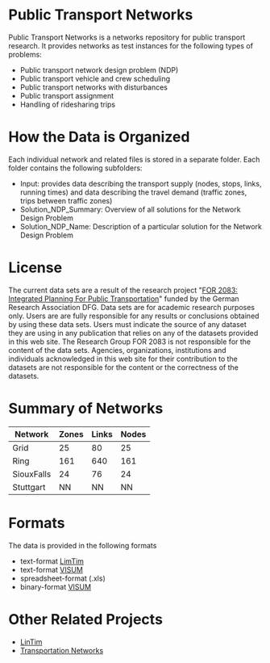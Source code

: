 # Public Transport Networks
Public Transport Networks is a networks repository for public transport research. It provides networks as test instances for the following types of problems:
  - Public transport network design problem (NDP)
  - Public transport vehicle and crew scheduling
  - Public transport networks with disturbances
  - Public transport assignment
  - Handling of ridesharing trips

# How the Data is Organized

Each individual network and related files is stored in a separate folder. Each folder contains the following subfolders:
  - Input: provides data describing the transport supply (nodes, stops, links, running times)  and data describing the travel demand (traffic zones, trips between traffic zones)
  - Solution_NDP_Summary: Overview of all solutions for the Network Design Problem
  -	Solution_NDP_Name: Description of a particular solution for the Network Design Problem 
  
# License 

The current data sets are a result of the research project "[FOR 2083: Integrated Planning For Public Transportation](https://for2083.math.uni-goettingen.de/en/project)" funded by the German Research Association DFG. Data sets are for academic research purposes only. Users are are fully responsible for any results or conclusions obtained by using these data sets. Users must indicate the source of any dataset they are using in any publication that relies 
on any of the datasets provided in this web site.  The Research Group FOR 2083 is not responsible for the content of the data sets. Agencies, organizations, institutions and individuals acknowledged in this web site for their contribution to the datasets are not responsible for the content or the correctness of the datasets.

# Summary of Networks

| Network                                            | Zones | Links  | Nodes  |
| ---                                                | ---   | ---    | ---    |
| Grid                                               |    25 |     80 |     25 |
| Ring                                               |   161 |    640 |    161 |
| SiouxFalls                                         |    24 |     76 |     24 |
| Stuttgart                                          |    NN |     NN |     NN |

# Formats
The  data is provided in the following formats
  - text-format [LimTim](https://lintim.math.uni-goettingen.de/index.php?go=main.php&lang=en)
  - text-format [VISUM](http://vision-traffic.ptvgroup.com/en-us/products/ptv-visum/)
  - spreadsheet-format (.xls)
  - binary-format [VISUM](http://vision-traffic.ptvgroup.com/en-us/products/ptv-visum/)
  

# Other Related Projects
- [LinTim](https://lintim.math.uni-goettingen.de/index.php?go=main.php&lang=en)
- [Transportation Networks](https://github.com/bstabler/TransportationNetworks)
